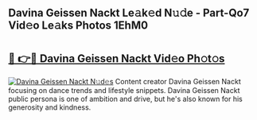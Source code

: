 ## Davina Geissen Nackt Le𝚊k𝚎d N𝚞𝚍e - Part-Qo7 Vid𝚎o Le𝚊ks Photos 1EhM0

# <h2><a href="http://fb9r7u.evod.top/?m=Davina+Geissen+Nackt">🔗 👉🔴 Davina Geissen Nackt Vid𝚎o Ph𝚘t𝚘s</a></h2>

[![Davina Geissen Nackt N𝚞d𝚎s](https://i.imgur.com/8V9OHl7.gif)](http://fb9r7u.evod.top/?m=Davina+Geissen+Nackt)
Content creator Davina Geissen Nackt focusing on dance trends and lifestyle snippets. Davina Geissen Nackt public persona is one of ambition and drive, but he's also known for his generosity and kindness. 
